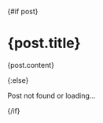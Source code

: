 <script context="module">
  import { supabase } from '$lib/supabase';  // Ensure supabase is imported correctly

  export async function load({ params }) {
    try {
      // Fetch the post by ID
      const { data: post, error } = await supabase
        .from('posts')
        .select('title, content')  // Select 'title' and 'content' columns
        .eq('id', params.id)  // Filter by the dynamic id from the URL
        .single();  // Expect a single post

      if (error) {
        console.error('Error fetching post:', error);
        return {
          status: 404,
          error: new Error('Post not found')
        };
      }

      console.log('Fetched post:', post);  // Log the fetched post

      return {
        props: { post }  // Return the post data to the page
      };
    } catch (err) {
      console.error('Error in loading post:', err);
      return {
        status: 500,
        error: new Error('Internal server error')
      };
    }
  }
</script>

<script>
  export let post;  // The post prop passed from the load function
</script>

{#if post}
  <h1>{post.title}</h1>  <!-- Display the post title -->
  <p>{post.content}</p>  <!-- Display the post content -->
{:else}
  <p>Post not found or loading...</p>
{/if}
